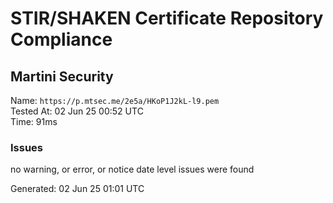 # STIR/SHAKEN Certificate Repository Compliance

## Martini Security

Name: `https://p.mtsec.me/2e5a/HKoP1J2kL-l9.pem`\
Tested At: 02 Jun 25 00:52 UTC\
Time: 91ms

### Issues

no warning, or error, or notice date level issues were found

Generated: 02 Jun 25 01:01 UTC
